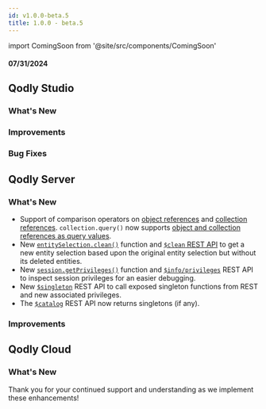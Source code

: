 ```yaml
---
id: v1.0.0-beta.5
title: 1.0.0 - beta.5
---
```


import ComingSoon from '@site/src/components/ComingSoon'


#### 07/31/2024

## Qodly Studio

<h3> What's New </h3>

<ComingSoon/>

<h3>Improvements </h3>


<h3>Bug Fixes </h3>


## Qodly Server

<h3> What's New </h3>


- Support of comparison operators on [object references](../language/basics/lang-object.md#object-operators) and [collection references](../language/basics/lang-collection.md#collection-operators). `collection.query()` now supports [object and collection references as query values](../language/CollectionClass.md#object-or-collection-reference-as-value).
- New [`entitySelection.clean()`](../language/EntitySelectionClass.md#clean) function and [`$clean` REST API](../api/$clean.md) to get a new entity selection based upon the original entity selection but without its deleted entities.
- New [`session.getPrivileges()`](../language/SessionClass.md#getprivileges) function and [`$info/privileges`](../api/$info.md) REST API to inspect session privileges for an easier debugging.
- New [`$singleton`](../api/$singleton.md) REST API to call exposed singleton functions from REST and new associated privileges.
- The [`$catalog`](../api/$catalog.md) REST API now returns singletons (if any).




<h3>Improvements </h3>



## Qodly Cloud

<h3> What's New </h3>

<ComingSoon/>

Thank you for your continued support and understanding as we implement these enhancements!

